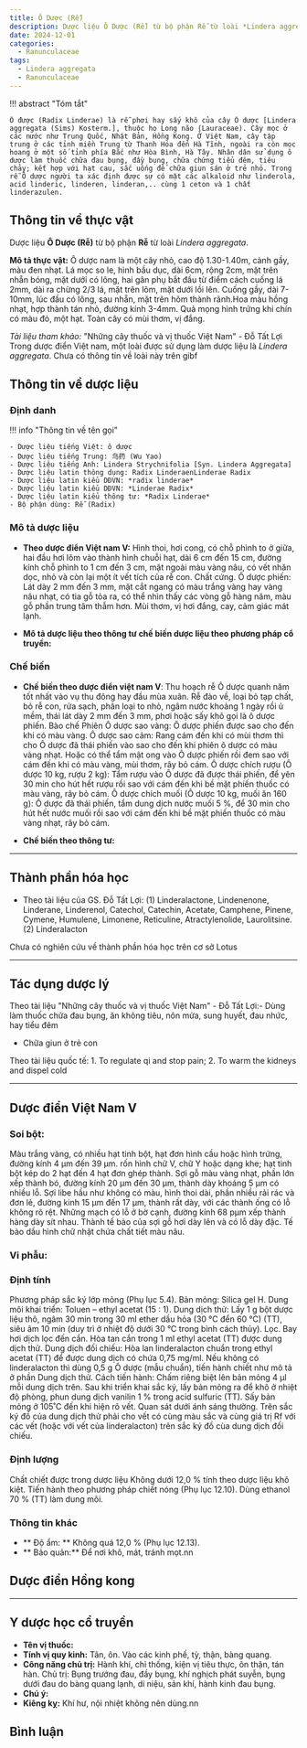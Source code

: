 ```yaml
---
title: Ô Dược (Rễ)
description: Dược liệu Ô Dược (Rễ) từ bộ phận Rễ từ loài *Lindera aggregata*
date: 2024-12-01
categories:
  - Ranunculaceae
tags:
  - Lindera aggregata
  - Ranunculaceae
---
```

!!! abstract "Tóm tắt"

    Ô được (Radix Linderae) là rễ phơi hay sấy khô của cây Ô dược [Lindera aggregata (Sims) Kosterm.], thuộc họ Long não (Lauraceae). Cây mọc ở các nước như Trung Quốc, Nhật Bản, Hồng Kong. Ở Việt Nam, cây tập trung ở các tỉnh miền Trung từ Thanh Hóa đến Hà Tĩnh, ngoài ra còn mọc hoang ở một số tỉnh phía Bắc như Hòa Bình, Hà Tây. Nhân dân sử dụng ô dược làm thuốc chữa đau bụng, đầy bụng, chữa chứng tiểu đêm, tiêu chảy; kết hợp với hạt cau, sắc uống để chữa giun sán ở trẻ nhỏ. Trong rễ Ô dược người ta xác định được sự có mặt các alkaloid như linderola, acid linderic, linderen, linderan,.. cùng 1 ceton và 1 chất linderazulen.

## Thông tin về thực vật


Dược liệu **Ô Dược (Rễ)** từ bộ phận **Rễ** từ loài *Lindera aggregata*.

**Mô tả thực vật:** Ô dược nam là một cây nhỏ, cao độ 1.30-1.40m, cành gầy, màu đen nhạt. Lá mọc so le, hình bầu dục, dài 6cm, rộng 2cm, mặt trên nhẵn bóng, mặt dưới có lông, hai gân phụ bắt đầu từ điểm cách cuống lá 2mm, dài ra chừng 2/3 lá, mặt trên lõm, mặt dưới lồi lên. Cuống gầy, dài 7-10mm, lúc đầu có lông, sau nhẵn, mặt trên hõm thành rãnh.Hoa màu hồng nhạt, hợp thành tán nhỏ, đường kính 3-4mm. Quả mọng hình trứng khi chín có màu đỏ, một hạt. Toàn cây có mùi thơm, vị đắng.

*Tài liệu tham khảo:* "Những cây thuốc và vị thuốc Việt Nam" - Đỗ Tất Lợi 
Trong dược điển Việt nam, một loài được sử dụng làm dược liệu là *Lindera aggregata*. 
Chưa có thông tin về loài này trên gibf


## Thông tin về dược liệu 

### Định danh

!!! info "Thông tin về tên gọi"

    - Dược liệu tiếng Việt: ô dược
    - Dược liệu tiếng Trung: 乌药 (Wu Yao)
    - Dược liệu tiếng Anh: Lindera Strychnifolia [Syn. Lindera Aggregata]
    - Dược liệu latin thông dụng: Radix LinderaenLinderae Radix
    - Dược liệu latin kiểu DĐVN: *radix linderae*
    - Dược liệu latin kiểu DĐVN: *Linderae Radix*
    - Dược liệu latin kiểu thông tư: *Radix Linderae*
    - Bộ phận dùng: Rễ (Radix)

### Mô tả dược liệu 

- **Theo dược điển Việt nam V:** Hình thoi, hơi cong, có chỗ phình to ở giữa, hai đầu hơi lõm vào thành hình chuỗi hạt, dài 6 cm đến 15 cm, đường kính chỗ phình to 1 cm đến 3 cm, mặt ngoài màu vàng nâu, có vết nhăn dọc, nhỏ và còn lại một ít vết tích của rễ con. Chất cứng. Ô dược phiến: Lát dày 2 mm đến 3 mm, mặt cắt ngang có màu trắng vàng hay vàng nâu nhạt, có tia gỗ tỏa ra, có thể nhìn thấy các vòng gỗ hàng năm, màu gỗ phần trung tâm thẫm hơn. Mùi thơm, vị hơi đắng, cay, cảm giác mát lạnh.

- **Mô tả dược liệu theo thông tư chế biến dược liệu theo phương pháp cổ truyền:** 

### Chế biến 

- **Chế biến theo dược điển việt nam V**: Thu hoạch rễ Ô dược quanh năm tốt nhất vào vụ thu đông hay đầu mùa xuân. Rễ đào về, loại bỏ tạp chất, bỏ rễ con, rửa sạch, phân loại to nhỏ, ngâm nước khoảng 1 ngày rồi ủ mềm, thái lát dày 2 mm đến 3 mm, phơi hoặc sấy khô gọi là ô dược phiến. Bào chế Phiên Ô dược sao vàng: Ô dược phiến được sao cho đến khi có màu vàng. Ô dược sao cảm: Rang cám đến khi có mùi thơm thì cho Ô dược đã thái phiến vào sao cho đến khi phiên ô dược có màu vàng nhạt. Hoặc có thể tẩm mật ong vào Ô dược phiến rồi đem sao với cám đến khi có màu vàng, mùi thơm, rây bỏ cám. Ô dược chích rượu (Ô dược 10 kg, rượu 2 kg): Tẩm rượu vào Ô dược đã được thái phiến, để yên 30 min cho hút hết rượu rồi sao với cám đến khi bề mặt phiến thuốc có màu vàng, rây bỏ cám. Ô dược chích muối (Ô dược 10 kg, muối ăn 160 g): Ô dược đã thái phiến, tẩm dung dịch nước muối 5 %, để 30 min cho hút hết nước muối rồi sao với cám đến khi bề mặt phiến thuốc có màu vàng nhạt, rây bỏ cám.

- **Chế biến theo thông tư:** 

--- 

## Thành phần hóa học

- Theo tài liệu của GS. Đỗ Tất Lợi:  (1) Linderalactone, Lindenenone, Linderane, Linderenol, Catechol, Catechin, Acetate, Camphene, Pinene, Cymene, Humulene, Limonene, Reticuline, Atractylenolide, Laurolitsine.
(2) Linderalacton
    
Chưa có nghiên cứu về thành phần hóa học trên cơ sở Lotus

---

## Tác dụng dược lý

Theo tài liệu "Những cây thuốc và vị thuốc Việt Nam" - Đỗ Tất Lợi:- Dùng làm thuốc chữa đau bụng, ăn không tiêu, nôn mửa, sung huyết, đau nhức, hay tiểu đêm
- Chữa giun ở trẻ con

Theo tài liệu quốc tế: 1. To regulate qi and stop pain; 2. To warm the kidneys and dispel cold

---

## Dược điển Việt Nam V

### Soi bột:

Màu trắng vàng, có nhiều hạt tinh bột, hạt đơn hình cầu hoặc hình trứng, đường kính 4 µm đến 39 µm. rốn hình chữ V, chữ Y hoặc dạng khe; hạt tinh bột kép do 2 hạt đến 4 hạt đơn ghép thành. Sợi gỗ màu vàng nhạt, phần lớn xếp thành bó, đường kính 20 µm đến 30 µm, thành dày khoáng 5 µm có nhiều lỗ. Sợi libe hầu như không có màu, hình thoi dài, phần nhiều rải rác và đơn lẻ, đường kinh 15 µm đến 17 µm, thành rất dày, với các thành ống có lỗ không rõ rệt. Những mạch có lỗ ở bờ cạnh, đường kính 68 pµm xếp thành hàng dày sít nhau. Thành tế bào của sợi gỗ hơi dày lên và có lỗ dày đặc. Tế bào dầu hình chữ nhật chứa chất tiết màu nâu.

<!-- Hình ảnh soi bột sẽ được tự động chèn vào đây sau -->

### Vi phẫu:



<!-- Hình ảnh vi phẫu sẽ được tự động chèn vào đây sau -->

### Định tính

Phương pháp sắc ký lớp mỏng (Phụ lục 5.4). Bản mỏng: Silica gel H. Dung môi khai triển: Toluen – ethyl acetat (15 : 1). Dung dịch thử: Lấy 1 g bột dược liệu thô, ngâm 30 min trong 30 ml ether dầu hỏa (30 °C đển 60 °C) (TT), siêu âm 10 min (duy trì ở nhiệt độ dưới 30 °C trong bình cách thủy). Lọc. Bay hơi dịch lọc đến cắn. Hòa tan cắn trong 1 ml ethyl acetat (TT) được dung dịch thử. Dung dịch đối chiếu: Hòa lan linderalacton chuẩn trong ethyl acetat (TT) để được dung dịch có chứa 0,75 mg/ml. Nếu không có linderalacton thì dùng 0,5 g Ô dược (mẫu chuẩn), tiến hành chiết như mô tả ở phần Dung dịch thử. Cách tiến hành: Chấm riêng biệt lên bản mỏng 4 µl mỗi dung dịch trên. Sau khi triển khai sắc ký, lấy bản mỏng ra để khô ở nhiệt độ phòng, phun dung dịch vanilin 1 % trong acid sulfuric (TT). Sấy bản mỏng ở 105˚C đến khi hiện rõ vết. Quan sát dưới ánh sáng thường. Trên sắc ký đồ của dung dịch thử phải cho vết có cùng màu sắc và cùng giá trị Rf với các vết (hoặc với vết của linderalacton) trên sắc ký đồ cùa dung dịch đối chiếu.

### Định lượng

Chất chiết được trong dược liệu Không dưới 12,0 % tính theo dược liệu khô kiệt. Tiến hành theo phương pháp chiết nóng (Phụ lục 12.10). Dùng ethanol 70 % (TT) làm dung môi.

### Thông tin khác 

- ** Độ ẩm: ** Không quá 12,0 % (Phụ lục 12.13).
- ** Bảo quản:** Để nơi khô, mát, tránh mọt.nn

## Dược điển Hồng kong

<!-- PDF sẽ được tự động chèn vào đây sau -->


---

## Y dược học cổ truyền

- **Tên vị thuốc:** 
- **Tính vị quy kinh:** Tân, ôn. Vào các kinh phế, tỳ, thận, bàng quang.
- **Công năng chủ trị:** Hành khí, chỉ thống, kiện vị tiêu thực, ôn thận, tán hàn.
Chủ trị: Bụng trướng đau, đầy bụng, khí nghịch phát suyễn, bụng dưới đau do bàng quang lạnh, di niệu, sản khí, hành kinh đau bụng.
- **Chú ý:** 
- **Kiêng kỵ:** Khí hư, nội nhiệt không nên dùng.nn



## Bình luận

<div id="giscus-container"></div>
<script src="https://giscus.app/client.js"
        data-repo="hoangson0787/CSDL-duoc-lieu"
        data-repo-id="R_kgDONbMRNA"
        data-category="Duoc lieu"
        data-category-id="DIC_kwDONbMRNM4ClklR"
        data-mapping="pathname"
        data-strict="0"
        data-reactions-enabled="1"
        data-emit-metadata="1"
        data-input-position="bottom"
        data-theme="light"
        data-lang="en"
        crossorigin="anonymous"
        async>
</script>

